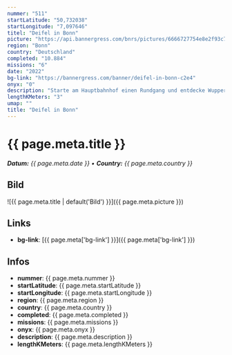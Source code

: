 ```yaml
---
nummer: "511"
startLatitude: "50,732038"
startLongitude: "7,097646"
titel: "Deifel in Bonn"
picture: "https://api.bannergress.com/bnrs/pictures/6666727754e8e2f93c7b7453c6529c6f"
region: "Bonn"
country: "Deutschland"
completed: "10.884"
missions: "6"
date: "2022"
bg-link: "https://bannergress.com/banner/deifel-in-bonn-c2e4"
onyx: "0"
description: "Starte am Hauptbahnhof einen Rundgang und entdecke Wuppertal. Auf deinem Abenteuer entdeckst du Sehenswürdigkeiten und historische Orte. Die Runde endet wieder am Hauptbahnhof"
lengthKMeters: "3"
umap: ""
title: "Deifel in Bonn"
---
```


# {{ page.meta.title }}
_**Datum:** {{ page.meta.date }} • **Country:** {{ page.meta.country }}_

## Bild
![{{ page.meta.title | default('Bild') }}]({{ page.meta.picture }})

## Links
- **bg-link**: [{{ page.meta['bg-link'] }}]({{ page.meta['bg-link'] }})

## Infos
- **nummer**: {{ page.meta.nummer }}
- **startLatitude**: {{ page.meta.startLatitude }}
- **startLongitude**: {{ page.meta.startLongitude }}
- **region**: {{ page.meta.region }}
- **country**: {{ page.meta.country }}
- **completed**: {{ page.meta.completed }}
- **missions**: {{ page.meta.missions }}
- **onyx**: {{ page.meta.onyx }}
- **description**: {{ page.meta.description }}
- **lengthKMeters**: {{ page.meta.lengthKMeters }}

